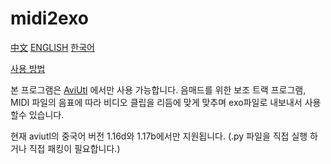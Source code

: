 # midi2exo

[中文](/SapoKR/midi2exo-english/blob/main/README.md)
[ENGLISH](/SapoKR/midi2exo-english/blob/main/README-ENG.md)
[한국어](/SapoKR/midi2exo-english/blob/main/README-KOR.md)

[사용 방법](https://midi2exo.rtfd.io/zh_CN/latest/quickstart.html)

본 프로그램은 [AviUtl](http://spring-fragrance.mints.ne.jp/aviutl/) 에서만 사용 가능합니다.
음매드를 위한 보조 트랙 프로그램, MIDI 파일의 음표에 따라 비디오 클립을 리듬에 맞게 맞추며 exo파일로 내보내서 사용할수 있습니다.

현재 aviutl의 중국어 버전 1.16d와 1.17b에서만 지원됩니다. (.py 파일을 직접 실행 하거나 직접 패킹이 필요합니다.)
